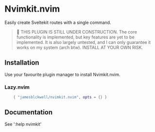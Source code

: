 # Nvimkit.nvim

Easily create Sveltekit routes with a single command.

> 🚧 THIS PLUGIN IS STILL UNDER CONSTRUCTION. The core functionality is implemented, but key features are yet to be implemented. It is also largely untested, and I can only guarantee it works on my system (arch btw). INSTALL AT YOUR OWN RISK.

## Installation

Use your favourite plugin manager to install Nvimkit.nvim.

### Lazy.nvim

```lua
    { "jamesblckwell/nvimkit.nvim", opts = {} }
```

## Documentation

See ':help nvimkit'
